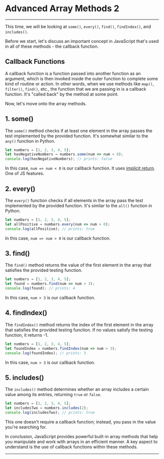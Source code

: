 # Advanced Array Methods 2

---

This time, we will be looking at `some()`, `every()`, `find()`, `findIndex()`, and `includes()`.

Before we start, let's discuss an important concept in JavaScript that's used in all of these methods - the callback function.

## Callback Functions

A callback function is a function passed into another function as an argument, which is then invoked inside the outer function to complete some kind of routine or action. In other words, when we use methods like `map()`, `filter()`, `find()`, etc., the function that we are passing in is a callback function. It's "called back" by the method at some point.

Now, let's move onto the array methods.

## 1. some()

The `some()` method checks if at least one element in the array passes the test implemented by the provided function. It's somewhat similar to the `any()` function in Python.

```jsx
let numbers = [1, 2, 3, 4, 5];
let hasNegativeNumbers = numbers.some(num => num < 0);
console.log(hasNegativeNumbers); // prints: false

```

In this case, `num => num < 0` is our callback function. It uses [implicit return](https://domhabersack.com/implicit-return). One of JS features.

## 2. every()

The `every()` function checks if all elements in the array pass the test implemented by the provided function. It's similar to the `all()` function in Python.

```jsx
let numbers = [1, 2, 3, 4, 5];
let allPositive = numbers.every(num => num > 0);
console.log(allPositive); // prints: true

```

In this case, `num => num > 0` is our callback function.

## 3. find()

The `find()` method returns the value of the first element in the array that satisfies the provided testing function.

```jsx
let numbers = [1, 2, 3, 4, 5];
let found = numbers.find(num => num > 3);
console.log(found); // prints: 4

```

In this case, `num > 3` is our callback function.

## 4. findIndex()

The `findIndex()` method returns the index of the first element in the array that satisfies the provided testing function. If no values satisfy the testing function, it returns -1.

```jsx
let numbers = [1, 2, 3, 4, 5];
let foundIndex = numbers.findIndex(num => num > 3);
console.log(foundIndex); // prints: 3

```

In this case, `num > 3` is our callback function.

## 5. includes()

The `includes()` method determines whether an array includes a certain value among its entries, returning `true` or `false`.

```jsx
let numbers = [1, 2, 3, 4, 5];
let includesTwo = numbers.includes(2);
console.log(includesTwo); // prints: true

```

This one doesn't require a callback function; instead, you pass in the value you're searching for.

In conclusion, JavaScript provides powerful built-in array methods that help you manipulate and work with arrays in an efficient manner. A key aspect to understand is the use of callback functions within these methods.

---